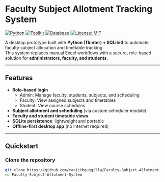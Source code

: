 # Faculty Subject Allotment Tracking System

[![Python](https://img.shields.io/badge/Python-3.9%2B-blue)]()
[![Toolkit](https://img.shields.io/badge/GUI-Tkinter-informational)]()
[![Database](https://img.shields.io/badge/DB-SQLite3-lightgrey)]()
[![License: MIT](https://img.shields.io/badge/License-MIT-green.svg)](LICENSE)

A desktop prototype built with **Python (Tkinter) + SQLite3** to automate faculty subject allocation and timetable tracking.  
This system replaces manual Excel workflows with a secure, role-based solution for **administrators, faculty, and students**.

---

## Features
- **Role-based login**
  - Admin: Manage faculty, students, subjects, and scheduling
  - Faculty: View assigned subjects and timetables
  - Student: View course schedules
- **Subject allotment and scheduling** (via custom scheduler module)
- **Faculty and student timetable views**
- **SQLite persistence**: lightweight and portable
- **Offline-first desktop app** (no internet required)

---

## Quickstart

### Clone the repository
```bash
git clone https://github.com/ranjithguggilla/Faculty-Subject-Allotment-System.git
cd Faculty-Subject-Allotment-System
